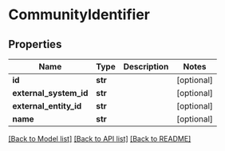 # CommunityIdentifier

## Properties
Name | Type | Description | Notes
------------ | ------------- | ------------- | -------------
**id** | **str** |  | [optional] 
**external_system_id** | **str** |  | [optional] 
**external_entity_id** | **str** |  | [optional] 
**name** | **str** |  | [optional] 

[[Back to Model list]](../README.md#documentation-for-models) [[Back to API list]](../README.md#documentation-for-api-endpoints) [[Back to README]](../README.md)

